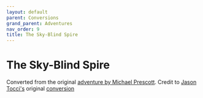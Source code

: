```yaml
---
layout: default
parent: Conversions
grand_parent: Adventures
nav_order: 9
title: The Sky-Blind Spire
---
```


# The Sky-Blind Spire

Converted from the original [adventure by Michael Prescott](http://blog.trilemma.com/2016/04/the-sky-blind-spire.html).
Credit to [Jason Tocci's](http://jasontocci.itch.io/) original [conversion](https://docs.google.com/document/d/1cv4JwXbmvrpgToQHvljCCNrZgdAEN6ERcXz7-ya9IPM/edit?usp=drive_web&ouid=116013665970125878211)
